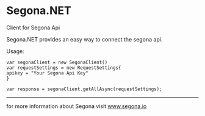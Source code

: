 # Segona.NET
Client for Segona Api


Segona.NET provides an easy way to connect the segona api.


Usage:
```
var segonaClient = new SegonaClient()
var requestSettings = new RequestSettings{
apikey = "Your Segona Api Key"
}

var response = segonaClient.getAllAsync(requestSettings);
```                          


------------------------------------------------
for more information about Segona visit www.segona.io
